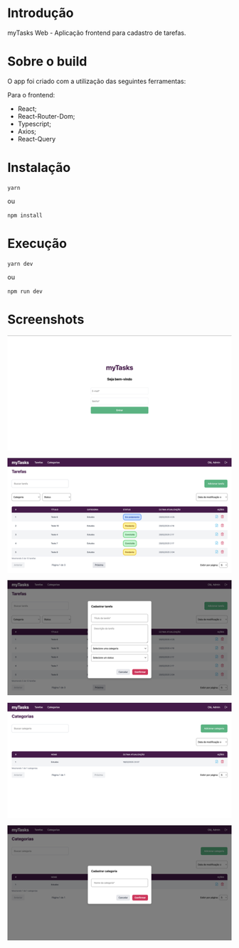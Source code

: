 # Introdução

myTasks Web - Aplicação frontend para cadastro de tarefas.

# Sobre o build

O app foi criado com a utilização das seguintes ferramentas:

Para o frontend:
- React;
- React-Router-Dom;
- Typescript;
- Axios;
- React-Query

# Instalação

`yarn`

ou

`npm install`

# Execução


`yarn dev`

ou

`npm run dev`


# Screenshots

<p><img src="screenshots/signin.png" /></p>
<p><img src="screenshots/tasks-page.png" /></p>
<p><img src="screenshots/tasks-form.png" /></p>
<p><img src="screenshots/categories-page.png" /></p>
<p><img src="screenshots/categories-form.png" /></p>
